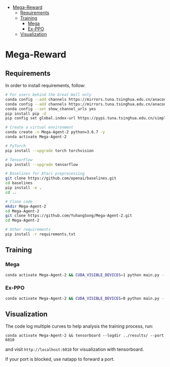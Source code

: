 <!-- TOC -->

- [Mega-Reward](#mega-reward)
  - [Requirements](#requirements)
  - [Training](#training)
    - [Mega](#mega)
    - [Ex-PPO](#ex-ppo)
  - [Visualization](#visualization)

<!-- /TOC -->

# Mega-Reward

## Requirements

In order to install requirements, follow:

```bash
# For users behind the Great Wall only
conda config --add channels https://mirrors.tuna.tsinghua.edu.cn/anaconda/pkgs/free/
conda config --add channels https://mirrors.tuna.tsinghua.edu.cn/anaconda/pkgs/main/
conda config --set show_channel_urls yes
pip install pip -U
pip config set global.index-url https://pypi.tuna.tsinghua.edu.cn/simple

# Create a virtual environment
conda create -n Mega-Agent-2 python=3.6.7 -y
conda activate Mega-Agent-2

# PyTorch
pip install --upgrade torch torchvision

# TensorFlow
pip install --upgrade tensorflow

# Baselines for Atari preprocessing
git clone https://github.com/openai/baselines.git
cd baselines
pip install -e .
cd ..

# Clone code
mkdir Mega-Agent-2
cd Mega-Agent-2
git clone https://github.com/YuhangSong/Mega-Agent-2.git
cd Mega-Agent-2

# Other requirements
pip install -r requirements.txt
```

## Training

<!-- ### Atari

#### PPO

### Run a Batch of Games

```bash
conda activate Mega-Agent-2 && python batch_main.py --env-names Pong Breakout --cards 0 1
```

<!-- conda activate Mega-Agent-2 && python batch_main.py --env-names StarGunner Tennis UpNDown Venture VideoPinball WizardOfWor Gopher Gravitar --cards 0 1 2 3 0 1 2 3 -->

<!-- conda activate Mega-Agent-2 && python batch_main.py --env-names Pong Breakout Alien Centipede FishingDerby --cards 0 1 2 3 -->

<!-- H4n
```bash
conda activate Mega-Agent-2 && python batch_main.py --env-names IceHockey Jamesbond TimePilot Tutankham --cards 0 1 0 1
conda activate Mega-Agent-2 && python batch_main.py --env-names Freeway Frostbite MontezumaRevenge --cards 0 1
```

W4n
```bash
conda activate Mega-Agent-2 && python batch_main.py --env-names AirRaid DoubleDunk ElevatorAction Enduro JourneyEscape Kangaroo Krull KungFuMaster --cards 0 1 2 3 0 1 2 3
```

Wl0
```bash
conda activate Mega-Agent-2 && python batch_main.py --env-names MsPacman NameThisGame Phoenix Pitfall Pooyan PrivateEye Qbert Riverraid Amidar Assault Asterix Asteroids Atlantis BankHeist BattleZone BeamRider --cards 0 1 2 3 4 5 6 7 0 1 2 3 4 5 6 7
conda activate Mega-Agent-2 && python batch_main.py --env-names YarsRevenge Zaxxon --cards 2 3

```

T0
```bash
conda activate Mega-Agent-2 && python batch_main.py --env-names Berzerk Bowling Boxing Carnival RoadRunner Robotank Seaquest Skiing --cards 0 1 2 3 0 1 2 3
```

W5n
```bash
conda activate Mega-Agent-2 && python batch_main.py --env-names ChopperCommand --cards 0 1 2 3
```

Wx0
```bash
conda activate Mega-Agent-2 && python batch_main.py --env-names CrazyClimber DemonAttack Solaris SpaceInvaders --cards 0 1 0 1
``` -->

### Mega
```bash
conda activate Mega-Agent-2 && CUDA_VISIBLE_DEVICES=1 python main.py --env-name BreakoutNoFrameskip-v4 --algo ppo --use-gae --lr 2.5e-4 --clip-param 0.1 --value-loss-coef 0.5 --num-processes 8 --num-steps 128 --num-mini-batch 4 --use-linear-lr-decay --use-linear-clip-decay --entropy-coef 0.01 --train-with-reward in --intrinsic-reward-type latent --random-noise-frame --epsilon 5.0 --latent-control-intrinsic-reward-type G__NONE__relu__hcb__clip_G__hold_uG --hash-type hard --hard-hash-m 4 --norm-rew --latent-control-discount 0.99 --num-grid 4 --G-skip 1 --aux 23 --vis --vis-interval 1 --log-interval 1 --eval-interval 200 --save-interval 500
```

### Ex-PPO
```bash
conda activate Mega-Agent-2 && CUDA_VISIBLE_DEVICES=0 python main.py --env-name BreakoutNoFrameskip-v4 --algo ppo --use-gae --lr 2.5e-4 --clip-param 0.1 --value-loss-coef 0.5 --num-processes 8 --num-steps 128 --num-mini-batch 4 --use-linear-lr-decay --use-linear-clip-decay --entropy-coef 0.01 --train-with-reward ex --intrinsic-reward-type latent --random-noise-frame --epsilon 5.0 --latent-control-intrinsic-reward-type delta_uG__NONE__relu__sum__clip_G__hold_uG --latent-control-discount 0.99 --num-grid 4 --G-skip 1 --aux 22 --vis --vis-interval 1 --log-interval 1 --eval-interval 200 --save-interval 500
```

## Visualization

The code log multiple curves to help analysis the training process, run:
```
conda activate Mega-Agent-2 && tensorboard --logdir ../results/ --port 6010
```
and visit ```http://localhost:6010``` for visualization with tensorboard.

If your port is blocked, use natapp to forward a port.

<!-- ## Contributions

Contributions are very welcome. If you know how to make this code better, please open an issue. If you want to submit a pull request, please open an issue first. Also see a todo list below.

## Disclaimer

It's maybe difficult to reproduce results for Reinforcement Learning methods. See ["Deep Reinforcement Learning that Matters"](https://arxiv.org/abs/1709.06560) for more information.

### TODO
* x -->

<!-- ## Training

Start a `Visdom` server with `python -m visdom.server`, it will serve `http://localhost:8097/` by default.

### Atari
#### A2C

```bash
python main.py --env-name "PongNoFrameskip-v4"
```

#### PPO

```bash
python main.py --env-name "PongNoFrameskip-v4" --algo ppo --use-gae --lr 2.5e-4 --clip-param 0.1 --value-loss-coef 0.5 --num-processes 8 --num-steps 128 --num-mini-batch 4 --vis-interval 1 --log-interval 1 --use-linear-lr-decay --use-linear-clip-decay --entropy-coef 0.01
```

#### ACKTR

```bash
python main.py --env-name "PongNoFrameskip-v4" --algo acktr --num-processes 32 --num-steps 20
```

### MuJoCo

I **highly** recommend to use --add-timestep argument with some mujoco environments (for example, Reacher) despite it's not a default option with OpenAI implementations.

#### A2C

```bash
python main.py --env-name "Reacher-v2" --num-env-steps 1000000
```

#### PPO

```bash
python main.py --env-name "Reacher-v2" --algo ppo --use-gae --vis-interval 1  --log-interval 1 --num-steps 2048 --num-processes 1 --lr 3e-4 --entropy-coef 0 --value-loss-coef 0.5 --ppo-epoch 10 --num-mini-batch 32 --gamma 0.99 --tau 0.95 --num-env-steps 1000000 --use-linear-lr-decay
```

#### ACKTR

ACKTR requires some modifications to be made specifically for MuJoCo. But at the moment, I want to keep this code as unified as possible. Thus, I'm going for better ways to integrate it into the codebase.

## Enjoy

Load a pretrained model from [my Google Drive](https://drive.google.com/open?id=0Bw49qC_cgohKS3k2OWpyMWdzYkk).

Disclaimer: I might have used different hyper-parameters to train these models.

## Results -->

<!-- ## Visualization

The code log multiple curves to help analysis the training process, run:
```
conda activate Arena && tensorboard --logdir ../results/ --port 8888
```
and visit ```http://localhost:4253``` for visualization with tensorboard.

If your port is blocked, use natapp to forward a port:
```
./natapp --authtoken 710a6e3d5b6c23a5
``` -->
